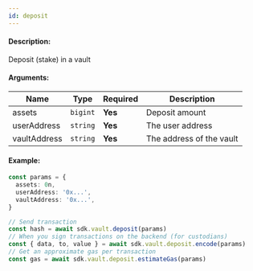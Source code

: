 ```yaml
---
id: deposit
---
```


#### Description:

Deposit (stake) in a vault

#### Arguments:

| Name         | Type     | Required | Description               |
|--------------|----------|----------|---------------------------|
| assets       | `bigint` | **Yes**  | Deposit amount            |
| userAddress  | `string` | **Yes**  | The user address          |
| vaultAddress | `string` | **Yes**  | The address of the vault  |

#### Example:

```ts
const params = {
  assets: 0n,
  userAddress: '0x...',
  vaultAddress: '0x...',
}

// Send transaction
const hash = await sdk.vault.deposit(params)
// When you sign transactions on the backend (for custodians)
const { data, to, value } = await sdk.vault.deposit.encode(params)
// Get an approximate gas per transaction
const gas = await sdk.vault.deposit.estimateGas(params)
```
